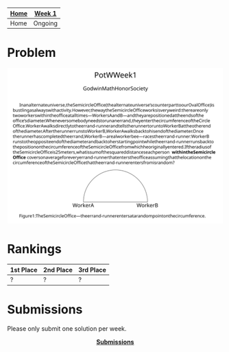
|[**Home**](https://godwinmhs.github.io)|[**Week 1**](https://godwinmhs.github.io/week1)|
|----|----|
|Home|Ongoing|

# Problem
<p align="center"><img src="/images/PotW_Week_1_cropped-1.svg"/></p>

# Rankings

|**1st Place**|**2nd Place**|**3rd Place**|
|----|----|----|
|?|?|?|

# Submissions
Please only submit one solution per week.

<p align="center"><a href="https://forms.gle/1UmZAQvv5KqVQLSR9"><b>Submissions</b></a></p>
